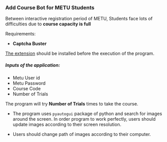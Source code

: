 ### Add Course Bot for METU Students

Between interactive registration period of METU, Students face lots of difficulties due to **course capacity is full** 

Requirements:
- **Captcha Buster**

[The extension](https://github.com/dessant/buster) should be installed before the execution of the program. 


##### Inputs of the application:
- Metu User id
- Metu Password
- Course Code
- Number of Trials

The program will try **Number of Trials** times to take the course. 

- The program uses `pyautogui` package of python and search for images around the screen. In order program to work perfectly, users should update images according to their screen resolution.

- Users should change path of images according to their computer. 
